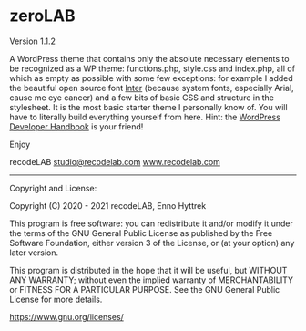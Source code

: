 # zeroLAB


Version 1.1.2

A WordPress theme that contains only the absolute necessary elements to be recognized as a WP theme: functions.php, style.css and index.php, all of which as empty as possible with some few exceptions: for example I added the beautiful open source font <a href="https://github.com/rsms/inter">Inter</a> (because system fonts, especially Arial, cause me eye cancer) and a few bits of basic CSS and structure in the stylesheet. It is the most basic starter theme I personally know of. You will have to literally build everything yourself from here. Hint: the <a href="https://developer.wordpress.org" target="_blank">WordPress Developer Handbook</a> is your friend!

Enjoy

recodeLAB
studio@recodelab.com
www.recodelab.com


---
Copyright and License:

Copyright (C) 2020 - 2021  recodeLAB, Enno Hyttrek

This program is free software: you can redistribute it and/or modify it under the terms of the GNU General Public License as published by the Free Software Foundation, either version 3 of the License, or (at your option) any later version.

This program is distributed in the hope that it will be useful, but WITHOUT ANY WARRANTY; without even the implied warranty of MERCHANTABILITY or FITNESS FOR A PARTICULAR PURPOSE. See the GNU General Public License for more details.

https://www.gnu.org/licenses/



